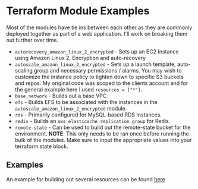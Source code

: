 # Terraform Module Examples

Most of the modules have tie ins between each other as they are commonly deployed together as part of a web application. I'll work on breaking them out further over time.

* `autorecovery_amazon_linux_2_encrypted` - Sets up an EC2 Instance using Amazon Linux 2, Encryption and auto-recovery
* `autoscale_amazon_linux_2_encrypted` - Sets up a launch template, auto-scaling group and necessary permissions / alarms. You may wish to customize the instance policy to tighten down to specific S3 buckets and repos. My original code was scoped to the clients account and for the general example here I used `resources = ["*"]`.
* `base_network` - Builds out a base VPC
* `efs` - Builds EFS to be associated with the instances in the `autoscale_amazon_linux_2_encrypted` module.
* `rds` - Primarily configured for MySQL-based RDS Instances.
* `redis` - Builds an `aws_elasticache_replication_group` for Redis.
* `remote-state` - Can be used to build out the remote-state bucket for the environment. **NOTE**: This only needs to be ran once before running the bulk of the modules. Make sure to input the appropriate values into your terraform state block.

## Examples
An example for building out several resources can be found [here](examples/vpc-efs-rds-autoscaling-elasticache/)
